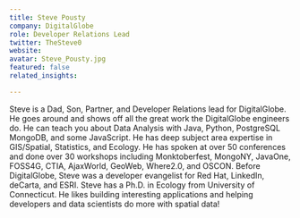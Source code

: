 ```yaml
---
title: Steve Pousty
company: DigitalGlobe
role: Developer Relations Lead
twitter: TheSteve0
website:
avatar: Steve_Pousty.jpg
featured: false
related_insights:

---
```

Steve is a Dad, Son, Partner, and Developer Relations lead for DigitalGlobe. He goes around and shows off all the great work the DigitalGlobe engineers do. He can teach you about Data Analysis with Java, Python, PostgreSQL MongoDB, and some JavaScript. He has deep subject area expertise in GIS/Spatial, Statistics, and Ecology. He has spoken at over 50 conferences and done over 30 workshops including Monktoberfest, MongoNY, JavaOne, FOSS4G, CTIA, AjaxWorld, GeoWeb, Where2.0, and OSCON. Before DigitalGlobe, Steve was a developer evangelist for Red Hat, LinkedIn, deCarta, and ESRI. Steve has a Ph.D. in Ecology from University of Connecticut. He likes building interesting applications and helping developers and data scientists do more with spatial data!
